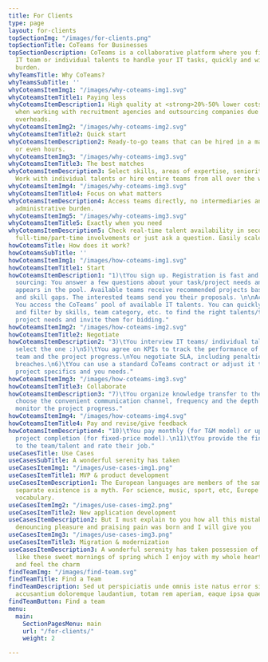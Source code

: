 ```yaml
---
title: For Clients
type: page
layout: for-clients
topSectionImg: "/images/for-clients.png"
topSectionTitle: CoTeams for Businesses
topSectionDescription: CoTeams is a collaborative platform where you find a perfect
  IT team or individual talents to handle your IT tasks, quickly and with less administrative
  burden.
whyTeamsTitle: Why CoTeams?
whyTeamsSubTitle: ''
whyCoteamsItemImg1: "/images/why-coteams-img1.svg"
whyCoteamsItemTitle1: Paying less
whyCoteamsItemDescription1: High quality at <strong>20%-50% lower costs</strong> than
  when working with recruitment agencies and outsourcing companies due to minimized
  overheads.
whyCoteamsItemImg2: "/images/why-coteams-img2.svg"
whyCoteamsItemTitle2: Quick start
whyCoteamsItemDescription2: Ready-to-go teams that can be hired in a matter of days
  or even hours.
whyCoteamsItemImg3: "/images/why-coteams-img3.svg"
whyCoteamsItemTitle3: The best matches
whyCoteamsItemDescription3: Select skills, areas of expertise, seniority levels, etc.
  Work with individual talents or hire entire teams from all over the world.
whyCoteamsItemImg4: "/images/why-coteams-img3.svg"
whyCoteamsItemTitle4: Focus on what matters
whyCoteamsItemDescription4: Access teams directly, no intermediaries and excessive
  administrative burden.
whyCoteamsItemImg5: "/images/why-coteams-img3.svg"
whyCoteamsItemTitle5: Exactly when you need
whyCoteamsItemDescription5: Check real-time talent availability in seconds. Offer
  full-time/part-time involvements or just ask a question. Easily scale on demand.
howCoteamsTitle: How does it work?
howCoteamsSubTitle: ''
howCoteamsItemImg1: "/images/how-coteams-img1.svg"
howCoteamsItemTitle1: Start
howCoteamsItemDescription1: "1)\tYou sign up. Registration is fast and easy. \n2)\tPassive
  sourcing: You answer a few questions about your task/project needs and your project
  appears in the pool. Available teams receive recommended projects based on skills
  and skill gaps. The interested teams send you their proposals. \n\nActive sourcing:
  You access the CoTeams’ pool of available IT talents. You can quickly search, sort,
  and filter by skills, team category, etc. to find the right talents/teams for your
  project needs and invite them for bidding."
howCoteamsItemImg2: "/images/how-coteams-img2.svg"
howCoteamsItemTitle2: Negotiate
howCoteamsItemDescription2: "3)\tYou interview IT teams/ individual talents you like.\n4)\tYou
  select the one :)\n5)\tYou agree on KPIs to track the performance of the remote
  team and the project progress.\nYou negotiate SLA, including penalties for security
  breaches.\n6)\tYou can use a standard CoTeams contract or adjust it to reflect individual
  project specifics and you needs."
howCoteamsItemImg3: "/images/how-coteams-img3.svg"
howCoteamsItemTitle3: Collaborate
howCoteamsItemDescription3: "7)\tYou organize knowledge transfer to the remote team.\n8)\tYou
  choose the convenient communication channel, frequency and the depth of reporting.\n9)\tYou
  monitor the project progress."
howCoteamsItemImg4: "/images/how-coteams-img4.svg"
howCoteamsItemTitle4: Pay and revise/give feedback
howCoteamsItemDescription4: "10)\tYou pay monthly (for T&M model) or upon the successful
  project completion (for fixed-price model).\n11)\tYou provide the final feedback
  to the team/talent and rate their job."
useCasesTitle: Use Cases
useCasesSubTitle: A wonderful serenity has taken
useCasesItemImg1: "/images/use-cases-img1.png"
useCasesItemTitle1: MVP & product development
useCasesItemDescription1: The European languages are members of the same family. Their
  separate existence is a myth. For science, music, sport, etc, Europe uses the same
  vocabulary.
useCasesItemImg2: "/images/use-cases-img2.png"
useCasesItemTitle2: New application development
useCasesItemDescription2: But I must explain to you how all this mistaken idea of
  denouncing pleasure and praising pain was born and I will give you
useCasesItemImg3: "/images/use-cases-img3.png"
useCasesItemTitle3: Migration & modernization
useCasesItemDescription3: A wonderful serenity has taken possession of my entire soul,
  like these sweet mornings of spring which I enjoy with my whole heart. I am alone,
  and feel the charm
findTeamImg: "/images/find-team.svg"
findTeamTitle: Find a Team
findTeamDescription: Sed ut perspiciatis unde omnis iste natus error sit voluptatem
  accusantium doloremque laudantium, totam rem aperiam, eaque ipsa quae ab
findTeamButton: Find a team
menu:
  main:
    SectionPagesMenu: main
    url: "/for-clients/"
    weight: 2

---
```

